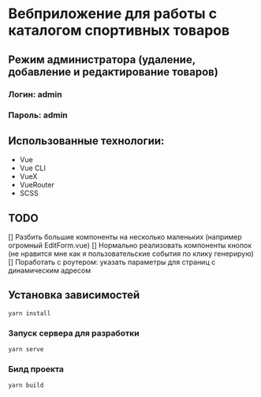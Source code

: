 # Вебприложение для работы с каталогом спортивных товаров

## Режим администратора (удаление, добавление и редактирование товаров)
### Логин: admin
### Пароль: admin

## Использованные технологии:
- Vue
- Vue CLI
- VueX
- VueRouter
- SCSS

## TODO
[] Разбить большие компоненты на несколько маленьких (например огромный EditForm.vue)
[] Нормально реализовать компоненты кнопок (не нравится мне как я пользовательские события по клику генерирую)
[] Поработать с роутером: указать параметры для страниц с динамическим адресом

## Установка зависимостей
```
yarn install
```

### Запуск сервера для разработки
```
yarn serve
```

### Билд проекта
```
yarn build
```
